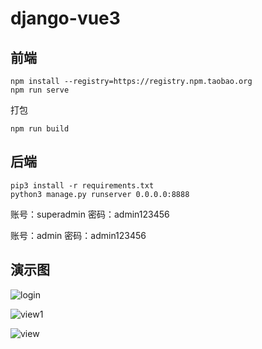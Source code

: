 # django-vue3

## 前端

```
npm install --registry=https://registry.npm.taobao.org
npm run serve
```

打包

```
npm run build
```


## 后端

```
pip3 install -r requirements.txt
python3 manage.py runserver 0.0.0.0:8888

```

账号：superadmin
密码：admin123456

账号：admin
密码：admin123456

## 演示图

![login](https://gitee.com/BreezeGently/django-vue3/raw/master/readme-pic/login.png)



![view1](https://gitee.com/BreezeGently/django-vue3/raw/master/readme-pic/view1.jpg)



![view](https://gitee.com/BreezeGently/django-vue3/raw/master/readme-pic/view.jpg)
